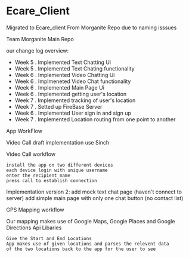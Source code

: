 # Ecare_Client

Migrated to Ecare_client From Morganite Repo due to naming isssues

Team Morganite Main Repo

our change log overview:

 - Week 5
. Implemented Text Chatting Ui
 - Week 5
. Implemented Text Chating functionality
 - Week 6
. Implemented Video Chatting Ui
 - Week 6
. Implmeneted Video Chat functionality
 - Week 6
. Implemented Main Page Ui
 - Week 6
. Implemented getting user's location
 - Week 7
. Implemented tracking of user's location
 - Week 7
. Setted up FireBase Server
 - Week 6
. Implemented User sign in and sign up
 - Week 7
. Implemented Location routing from one point to another
 
App WorkFlow 

Video Call draft implementation use Sinch

Video Call workflow

    install the app on two different devices
    each device login with unique username
    enter the recipient name
    press call to establish connection

Implementation version 2: add mock text chat page (haven't connect to server) add simple 
                          main page with only one chat button (no contact list)
                          
                          

GPS Mapping workflow

Our mapping makes use of Google Maps, Google Places and Google Directions Api Libaries

    Give the Start and End Locations
    App makes use of given locations and parses the relevent data
    of the two locations back to the app for the user to see
    
  







